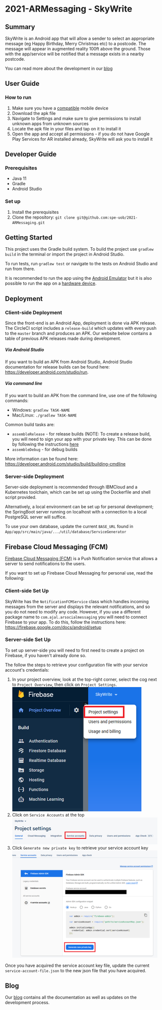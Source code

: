 # 2021-ARMessaging - SkyWrite #
## Summary ##
SkyWrite is an Android app that will allow a sender to select an appropriate message (eg Happy Birthday,
Merry Christmas etc) to a postcode. The message will appear in augmented reality 100ft above the ground.
Those with the app/service will be notified that a message exists in a nearby postcode.

You can read more about the development in our [blog](https://sky-write.github.io/)

## User Guide ##
### How to run ###
1. Make sure you have a [compatible](https://developers.google.com/ar/devices) mobile device
1. Download the apk file
2. Navigate to Settings and make sure to give permissions to install unknown apps from unknown sources
3. Locate the apk file in your files and tap on it to install it
4. Open the app and accept all permissions - if you do not have Google Play Services for AR installed already, SkyWrite will ask you to install it

## Developer Guide ##

### Prerequisites ###
- Java 11
- Gradle
- Android Studio

### Set up ###
1. Install the prerequisites
2. Clone the repository: `git clone git@github.com:spe-uob/2021-ARMessaging.git`

## Getting Started ##
This project uses the Gradle build system. To build the project use `gradlew build` in the terminal or import the project in Android Studio.

To run tests, run `gradlew test` or navigate to the tests on Android Studio and run from there.

It is recommended to run the app using the [Android Emulator](https://developer.android.com/studio/run/emulator) but it is also possible to run the app on a [hardware device](https://developer.android.com/studio/run/device).

## Deployment ##
### Client-side Deployment ###
Since the front-end is an Android App, deployment is done via APK release. The CircleCI script includes a `release-build` which updates with every push to the `master` branch and produces an APK. Our website below contains a table of previous APK releases made during development.
##### Via Android Studio #####
If you want to build an APK from Android Studio, Android Studio documentation for release builds can be found here: https://developer.android.com/studio/run.

##### Via command line #####
If you want to build an APK from the command line, use one of the following commands:
- Windows: `gradlew TASK-NAME`
- Mac/Linux: `./gradlew TASK-NAME`

Common build tasks are:
- `assembleRelease` - for release builds (NOTE: To create a release build, you will need to sign your app with your private key. This can be done by following the instructions [here](https://developer.android.com/studio/build/building-cmdline#sign_cmdline)
- `assembleDebug` - for debug builds

More information can be found here: https://developer.android.com/studio/build/building-cmdline

### Server-side Deployment ###
Server-side deployment is recommended through IBMCloud and a Kubernetes toolchain, which can be set up using the Dockerfile and shell script provided.

Alternatively, a local environment can be set up for personal development; the SpringBoot server running on localhost with a connection to a local PostgreSQL server will suffice.

To use your own database, update the current `BASE_URL` found in `App/app/src/main/java/.../util/database/ServiceGenerator`

## Firebase Cloud Messaging (FCM) #
[Firebase Cloud Messaging (FCM)](https://firebase.google.com/docs/cloud-messaging) is a Push Notification service that allows a server to send notifications to the users.

If you want to set up Firebase Cloud Messaging for personal use, read the following:

### Client-side Set Up ###
SkyWrite has the `NotificationFCMService` class which handles incoming messages from the server and displays the relevant notifications, and so you do not need to modify any code. However, if you use a different package name to `com.ajal.arsocialmessaging` you will need to connect Firebase to your app. To do this, follow the instructions here: https://firebase.google.com/docs/android/setup

### Server-side Set Up ###
To set up server-side you will need to first need to create a project on Firebase, if you haven't already done so.

The follow the steps to retrieve your configuration file with your service account's credentials:
1. In your project overview, look at the top-right corner, select the cog next to `Project Overview`, then click on `Project Settings`. ![Firebase Project Settings](./assets/fcm-settings.png)
2. Click on `Service Accounts` at the top ![Firebase Service Accounts](./assets/fcm-service-accounts.png)
3. Click `Generate new private key` to retrieve your service account key ![Firebase Generate Key](./assets/fcm-generate-key.png)

Once you have acquired the service account key file, update the current `service-account-file.json` to the new json file that you have acquired.

## Blog ##
Our [blog](https://sky-write.github.io/) contains all the documentation as well as updates on the development process.
